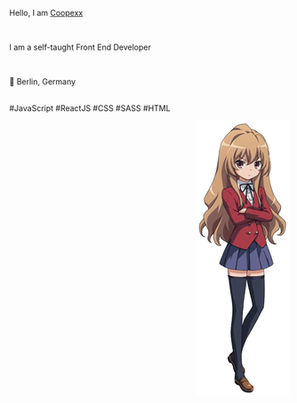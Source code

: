 <div align="left">
  <div>
    <p>Hello, I am <a href="https://github.com/Coopexx/">Coopexx</a></p>  
    <br>
    <p>I am a self-taught Front End Developer</p>  
    <br>
    <p>📍 Berlin, Germany</p>  
    <br>
    <a>#JavaScript #ReactJS #CSS #SASS #HTML</p>  
  </div>
  <div align="right">
    <img src="https://github.com/Coopexx/Coopexx/blob/main/image.png">
  </div>
</div>
